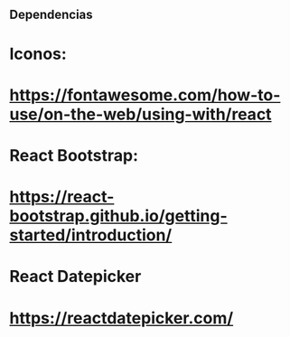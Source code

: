 ## Dependencias

# Iconos:
# https://fontawesome.com/how-to-use/on-the-web/using-with/react

# React Bootstrap:
# https://react-bootstrap.github.io/getting-started/introduction/

# React Datepicker
# https://reactdatepicker.com/